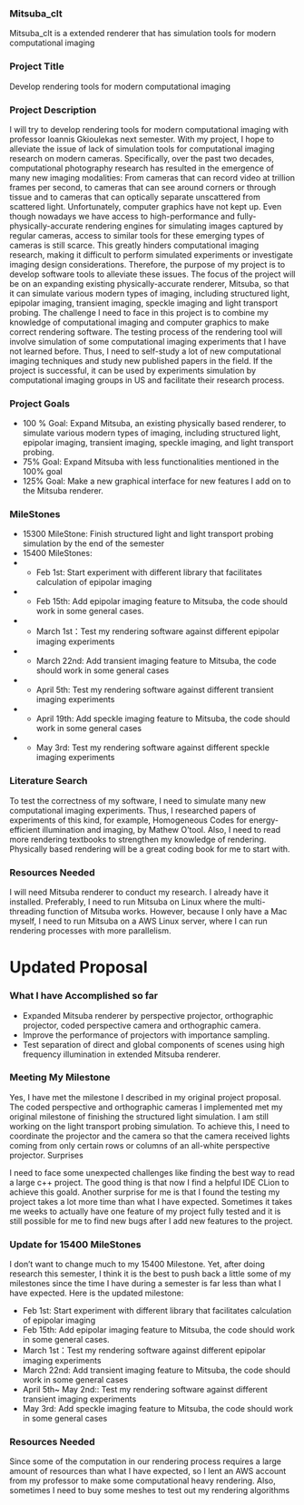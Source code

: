 
### Mitsuba_clt

Mitsuba_clt is a extended renderer that has simulation tools for modern computational imaging  

### Project Title

Develop rendering tools for modern computational imaging  

### Project Description

I will try to develop rendering tools for modern computational imaging with professor Ioannis Gkioulekas next semester. 
With my project, I hope to alleviate the issue of lack of simulation tools for computational imaging research on modern cameras. Specifically, over the past two decades, computational photography research has resulted in the emergence of many new imaging modalities: From cameras that can record video at trillion frames per second, to cameras that can see around corners or through tissue and to cameras that can optically separate unscattered from scattered light. Unfortunately, computer graphics have not kept up. Even though nowadays we have access to high-performance and fully-physically-accurate rendering engines for simulating images captured by regular cameras, access to similar tools for these emerging types of cameras is still scarce. This greatly hinders computational imaging research, making it difficult to perform simulated experiments or investigate imaging design considerations.
Therefore, the purpose of my project is to develop software tools to alleviate these issues. The focus of the project will be on an expanding existing physically-accurate renderer, Mitsuba, so that it can simulate various modern types of imaging, including structured light, epipolar imaging, transient imaging, speckle imaging and light transport probing. 
The challenge I need to face in this project is to combine my knowledge of computational imaging and computer graphics to make correct rendering software. The testing process of the rendering tool will involve simulation of some computational imaging experiments that I have not learned before. Thus, I need to self-study a lot of new computational imaging techniques and study new published papers in the field. 
If the project is successful, it can be used by experiments simulation by computational imaging groups in US and facilitate their research process.
### Project Goals
- 100 % Goal: Expand Mitsuba, an existing physically based renderer, to simulate various modern types of imaging, including structured light, epipolar imaging, transient imaging, speckle imaging, and light transport probing.
- 75% Goal: Expand Mitsuba with less functionalities mentioned in the 100% goal
- 125% Goal: Make a new graphical interface for new features I add on to the Mitsuba renderer.
### MileStones
- 15300 MileStone: Finish structured light and light transport probing simulation by the end of the semester
- 15400 MileStones:
- - Feb 1st: Start experiment with different library that facilitates calculation of epipolar imaging
- - Feb 15th: Add epipolar imaging feature to Mitsuba, the code should work in some general cases.
- - March 1st：Test my rendering software against different epipolar imaging experiments
- - March 22nd: Add transient imaging feature to Mitsuba, the code should work in some general cases
- - April 5th: Test my rendering software against different transient imaging experiments
- - April 19th: Add speckle imaging feature to Mitsuba, the code should work in some general cases
- - May 3rd: Test my rendering software against different speckle imaging experiments
### Literature Search
To test the correctness of my software, I need to simulate many new computational imaging experiments. Thus, I researched papers of experiments of this kind, for example, Homogeneous Codes for energy-efficient illumination and imaging, by Mathew O’tool. Also, I need to read more rendering textbooks to strengthen my knowledge of rendering. Physically based rendering will be a great coding book for me to start with.  
	
### Resources Needed
I will need Mitsuba renderer to conduct my research. I already have it installed. Preferably, I need to run Mitsuba on Linux where the multi-threading function of Mitsuba works. However, because I only have a Mac myself, I need to run Mitsuba on a AWS Linux server, where I can run rendering processes with more parallelism. 


# Updated Proposal 
### What I have Accomplished so far
- Expanded Mitsuba renderer by perspective projector, orthographic projector, coded perspective camera and orthographic camera.
- Improve the performance of projectors with importance sampling.
- Test separation of direct and global components of scenes using high frequency illumination in extended Mitsuba renderer.

### Meeting My Milestone
Yes, I have met the milestone I described in my original project proposal. The coded perspective and orthographic cameras I implemented met my original milestone of finishing the structured light simulation. I am still working on the light transport probing simulation. To achieve this, I need to coordinate the projector and the camera so that the camera received lights coming from only certain rows or columns of an all-white perspective projector.
Surprises

I need to face some unexpected challenges like finding the best way to read a large c++ project. The good thing is that now I find a helpful IDE CLion to achieve this goald. Another surprise for me is that I found the testing my project takes a lot more time than what I have expected.  Sometimes it takes me weeks to actually have one feature of my project fully tested and it is still possible for me to find new bugs after I add new features to the project.

### Update for 15400 MileStones
I don’t want to change much to my 15400 Milestone. Yet, after doing research this semester, I think it is the best to push back a little some of my milestones since the time I have during a semester is far less than what I have expected.
Here is the updated milestone:

- Feb 1st: Start experiment with different library that facilitates calculation of epipolar imaging
- Feb 15th: Add epipolar imaging feature to Mitsuba, the code should work in some general cases.
- March 1st：Test my rendering software against different epipolar imaging experiments
- March 22nd: Add transient imaging feature to Mitsuba, the code should work in some general cases
- April 5th~ May 2nd:: Test my rendering software against different transient imaging experiments
- May 3rd: Add speckle imaging feature to Mitsuba, the code should work in some general cases 
	
### Resources Needed
Since some of the computation in our rendering process requires a large amount of resources than what I have expected, so I lent an AWS account from my professor to make some computational heavy rendering. Also, sometimes I need to buy some meshes to test out my rendering algorithms

